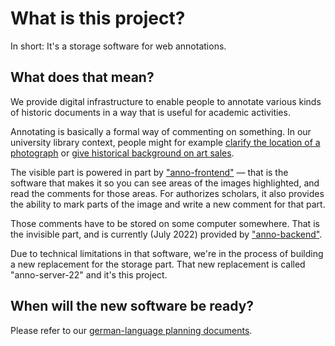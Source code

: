 ﻿
What is this project?
=====================

In short: It's a storage software for web annotations.


What does that mean?
--------------------

We provide digital infrastructure to enable people to annotate various
kinds of historic documents in a way that is useful for academic activities.

Annotating is basically a formal way of commenting on something.
In our university library context, people might for example
[clarify the location of a photograph][anno-yellowstone]
or [give historical background on art sales][anno-goethesammlung].

  [anno-yellowstone]: https://anno.ub.uni-heidelberg.de/anno/Mkwn1Qi6SLqBGra2BAbE5Q
  [anno-goethesammlung]: https://anno.ub.uni-heidelberg.de/anno/JjzPpSUsTJ6htQji6kbKSA


The visible part is powered in part by
["anno-frontend"](https://github.com/mk-pmb/anno-frontend/)
— that is the software that makes it so you can see areas of the
images highlighted, and read the comments for those areas.
For authorizes scholars, it also provides the ability to mark parts of
the image and write a new comment for that part.

Those comments have to be stored on some computer somewhere.
That is the invisible part, and is currently (July 2022) provided by
["anno-backend"](https://github.com/ub-heidelberg/anno-backend).

Due to technical limitations in that software, we're in the process of
building a new replacement for the storage part.
That new replacement is called "anno-server-22" and it's this project.



When will the new software be ready?
------------------------------------

Please refer to our [german-language planning documents][anno-ausblick].

  [anno-ausblick]: https://github.com/mk-pmb/anno-ausblick




